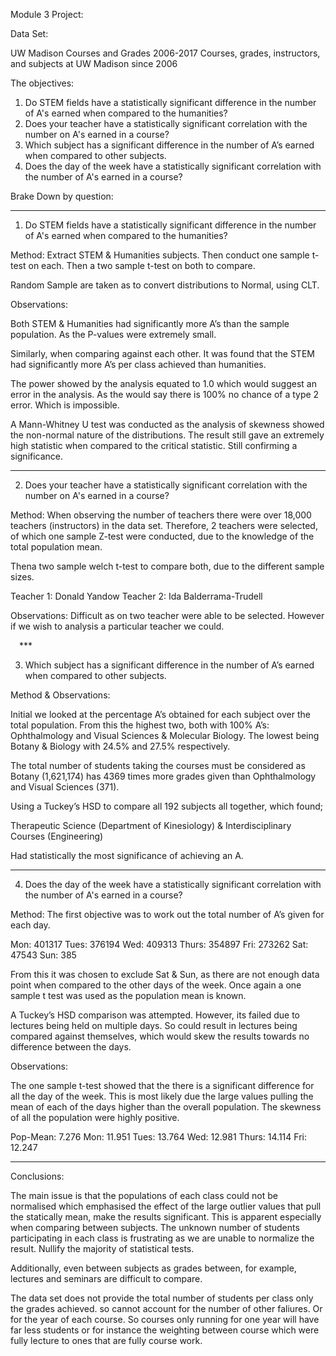 Module 3 Project:

Data Set:

UW Madison Courses and Grades 2006-2017
Courses, grades, instructors, and subjects at UW Madison since 2006

The objectives:

1.	Do STEM fields have a statistically significant difference in the number of A's earned when compared to the humanities?
2.	Does your teacher have a statistically significant correlation with the number on A's earned in a course?
3.	Which subject has a significant difference in the number of A’s earned when compared to other subjects.
4.	Does the day of the week have a statistically significant correlation with the number of A's earned in a course?

Brake Down by question:

***

1.	Do STEM fields have a statistically significant difference in the number of A's earned when compared to the humanities?

Method:
Extract STEM & Humanities subjects. Then conduct one sample t-test on each. Then a two sample t-test on both to compare.

Random Sample are taken as to convert distributions to Normal, using CLT.

Observations:

Both STEM & Humanities had significantly more A’s than the sample population. As the P-values were extremely small.

Similarly, when comparing against each other. It was found that the STEM had significantly more A’s per class achieved than humanities.

The power showed by the analysis equated to 1.0 which would suggest an error in the analysis. As the would say there is 100% no chance of a type 2 error.  Which is impossible.

A Mann-Whitney U test was conducted as the analysis of skewness showed the non-normal nature of the distributions. The result still gave an extremely high statistic when compared to the critical statistic. Still confirming a significance.

***


2.	Does your teacher have a statistically significant correlation with the number on A's earned in a course?

Method:
When observing the number of teachers there were over 18,000 teachers (instructors) in the data set. Therefore, 2 teachers were selected, of which one sample Z-test were conducted, due to the knowledge of the total population mean.

Thena two sample welch t-test to compare both, due to the different sample sizes.

Teacher 1: 	Donald Yandow
Teacher 2:	Ida Balderrama-Trudell


Observations:
Difficult as on two teacher were able to be selected. However if we wish to analysis a particular teacher we could. 


 ***

3.	Which subject has a significant difference in the number of A’s earned when compared to other subjects.

Method & Observations:

Initial we looked at the percentage A’s obtained for each subject over the total population.
From this the highest two, both with 100% A’s: Ophthalmology and Visual Sciences & Molecular Biology. The lowest being Botany & Biology with 24.5% and 27.5% respectively.

The total number of students taking the courses must be considered as Botany (1,621,174) has 4369 times more grades given than Ophthalmology and Visual Sciences (371).

Using a Tuckey’s HSD to compare all 192 subjects all together, which found;

Therapeutic Science (Department of Kinesiology) & Interdisciplinary Courses (Engineering)

Had statistically the most significance of achieving an A.

***

4.	Does the day of the week have a statistically significant correlation with the number of A's earned in a course?

Method:
The first objective was to work out the total number of A’s given for each day.

Mon: 	401317
Tues: 	376194
Wed: 	409313
Thurs:	354897
Fri:	273262
Sat:	47543
Sun:	385

From this it was chosen to exclude Sat & Sun, as there are not enough data point when compared to the other days of the week. Once again a one sample t test was used as the population mean is known.

A Tuckey’s HSD comparison was attempted. However, its failed due to lectures being held on multiple days. So could result in lectures being compared against themselves, which would skew the results towards no difference between the days.

Observations:

The one sample t-test showed that the there is a significant difference for all the day of the week. This is most likely due the large values pulling the mean of each of the days higher than the overall population. The skewness of all the population were highly positive.

Pop-Mean:	7.276
Mon: 		11.951
Tues: 		13.764
Wed: 		12.981
Thurs:		14.114
Fri:		12.247


***

Conclusions:

The main issue is that the populations of each class could not be normalised which emphasised the effect of the large outlier values that pull the statically mean, make the results significant. This is apparent especially when comparing between subjects.  The unknown number of students participating in each class is frustrating as we are unable to normalize the result. Nullify the majority of statistical tests.

Additionally, even between subjects as grades between, for example, lectures and seminars are difficult to compare.

The data set does not provide the total number of students per class only the grades achieved. so cannot account for the number of other faliures. Or for the year of each course.
So courses only running for one year will have far less students or for instance the weighting between course which were fully lecture to ones that are fully course work.
